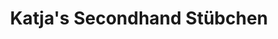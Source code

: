 ---
title: "Katja's Secondhand Stübchen"
url: /bad-salzuflen/katjas-secondhand-stuebchen/
shop: Gebrauchtwaren
---
